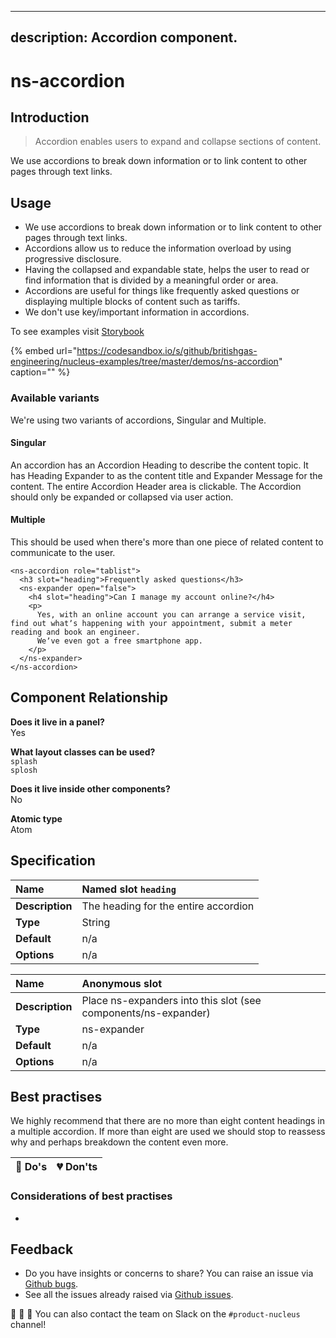
---
description: Accordion component.
---

# ns-accordion

## Introduction

> Accordion enables users to expand and collapse sections of content.

We use accordions to break down information or to link content to other pages through text links. 

## Usage

- We use accordions to break down information or to link content to other pages through text links. 
- Accordions allow us to reduce the information overload by using progressive disclosure.
- Having the collapsed and expandable state, helps the user to read or find information that is divided by a meaningful order or area.
- Accordions are useful for things like frequently asked questions or displaying multiple blocks of content such as tariffs.
- We don't use key/important information in accordions.

To see examples visit [Storybook](https://nucleus.bgdigital.xyz/demo/index.html?path=/story/ns-accordion--singular)

{% embed url="https://codesandbox.io/s/github/britishgas-engineering/nucleus-examples/tree/master/demos/ns-accordion" caption="" %}

### Available variants
We're using two variants of accordions, Singular and Multiple.

#### Singular
An accordion has an Accordion Heading to describe the content topic.
It has Heading Expander to as the content title and Expander Message for the content.
The entire Accordion Header area is clickable.
The Accordion should only be expanded or collapsed via user action.
#### Multiple
This should be used when there's more than one piece of related content to communicate to the user.


```markup
<ns-accordion role="tablist">
  <h3 slot="heading">Frequently asked questions</h3>
  <ns-expander open="false">
    <h4 slot="heading">Can I manage my account online?</h4>
    <p>
      Yes, with an online account you can arrange a service visit, find out whatʼs happening with your appointment, submit a meter reading and book an engineer.
      Weʼve even got a free smartphone app.
    </p>
  </ns-expander>
</ns-accordion>
```

## Component Relationship

**Does it live in a panel?**  
Yes

**What layout classes can be used?**  
`splash`  
`splosh`

**Does it live inside other components?**  
No

**Atomic type**  
Atom

## Specification

| **Name** | Named slot `heading` |
| :--- | :--- |
| **Description** | The heading for the entire accordion |
| **Type** | String |
| **Default** | n/a |
| **Options** | n/a |

| **Name** | Anonymous slot |
| :--- | :--- |
| **Description** | Place ns-expanders into this slot (see components/ns-expander) |
| **Type** | ns-expander |
| **Default** | n/a |
| **Options** | n/a |

## Best practises
We highly recommend that there are no more than eight content headings in a multiple accordion.
If more than eight are used we should stop to reassess why and perhaps breakdown the content even more.

| 💚 Do's | 💔 Don'ts |
| :--- | :--- |

### Considerations of best practises

* 

## Feedback

* Do you have insights or concerns to share? You can raise an issue via [Github bugs](https://github.com/ConnectedHomes/nucleus/issues/new?assignees=&labels=Bug&template=a--bug-report.md&title=[bug]%20[ns-form]).
* See all the issues already raised via [Github issues](https://github.com/connectedHomes/nucleus/issues?utf8=%E2%9C%93&q=is%3Aopen+is%3Aissue+label%3ABug+[ns-form]).

💩 🎉 🦄 You can also contact the team on Slack on the `#product-nucleus` channel!

